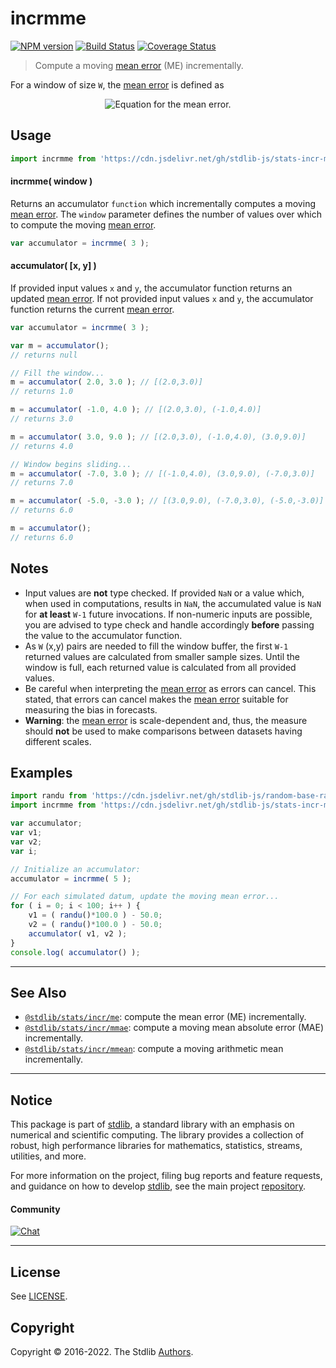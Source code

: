 <!--

@license Apache-2.0

Copyright (c) 2018 The Stdlib Authors.

Licensed under the Apache License, Version 2.0 (the "License");
you may not use this file except in compliance with the License.
You may obtain a copy of the License at

   http://www.apache.org/licenses/LICENSE-2.0

Unless required by applicable law or agreed to in writing, software
distributed under the License is distributed on an "AS IS" BASIS,
WITHOUT WARRANTIES OR CONDITIONS OF ANY KIND, either express or implied.
See the License for the specific language governing permissions and
limitations under the License.

-->

# incrmme

[![NPM version][npm-image]][npm-url] [![Build Status][test-image]][test-url] [![Coverage Status][coverage-image]][coverage-url] <!-- [![dependencies][dependencies-image]][dependencies-url] -->

> Compute a moving [mean error][mean-absolute-error] (ME) incrementally.

<section class="intro">

For a window of size `W`, the [mean error][mean-absolute-error] is defined as

<!-- <equation class="equation" label="eq:mean_error" align="center" raw="\operatorname{ME} = \frac{1}{W} \sum_{i=0}^{W-1} (y_i - x_i)" alt="Equation for the mean error."> -->

<div class="equation" align="center" data-raw-text="\operatorname{ME} = \frac{1}{W} \sum_{i=0}^{W-1} (y_i - x_i)" data-equation="eq:mean_error">
    <img src="https://cdn.jsdelivr.net/gh/stdlib-js/stdlib@634ac3689760e2f57fd51085f387d8dc5bb3b927/lib/node_modules/@stdlib/stats/incr/mme/docs/img/equation_mean_error.svg" alt="Equation for the mean error.">
    <br>
</div>

<!-- </equation> -->

</section>

<!-- /.intro -->



<section class="usage">

## Usage

```javascript
import incrmme from 'https://cdn.jsdelivr.net/gh/stdlib-js/stats-incr-mme@deno/mod.js';
```

#### incrmme( window )

Returns an accumulator `function` which incrementally computes a moving [mean error][mean-absolute-error]. The `window` parameter defines the number of values over which to compute the moving [mean error][mean-absolute-error].

```javascript
var accumulator = incrmme( 3 );
```

#### accumulator( \[x, y] )

If provided input values `x` and `y`, the accumulator function returns an updated [mean error][mean-absolute-error]. If not provided input values `x` and `y`, the accumulator function returns the current [mean error][mean-absolute-error].

```javascript
var accumulator = incrmme( 3 );

var m = accumulator();
// returns null

// Fill the window...
m = accumulator( 2.0, 3.0 ); // [(2.0,3.0)]
// returns 1.0

m = accumulator( -1.0, 4.0 ); // [(2.0,3.0), (-1.0,4.0)]
// returns 3.0

m = accumulator( 3.0, 9.0 ); // [(2.0,3.0), (-1.0,4.0), (3.0,9.0)]
// returns 4.0

// Window begins sliding...
m = accumulator( -7.0, 3.0 ); // [(-1.0,4.0), (3.0,9.0), (-7.0,3.0)]
// returns 7.0

m = accumulator( -5.0, -3.0 ); // [(3.0,9.0), (-7.0,3.0), (-5.0,-3.0)]
// returns 6.0

m = accumulator();
// returns 6.0
```

</section>

<!-- /.usage -->

<section class="notes">

## Notes

-   Input values are **not** type checked. If provided `NaN` or a value which, when used in computations, results in `NaN`, the accumulated value is `NaN` for **at least** `W-1` future invocations. If non-numeric inputs are possible, you are advised to type check and handle accordingly **before** passing the value to the accumulator function.
-   As `W` (x,y) pairs are needed to fill the window buffer, the first `W-1` returned values are calculated from smaller sample sizes. Until the window is full, each returned value is calculated from all provided values.
-   Be careful when interpreting the [mean error][mean-absolute-error] as errors can cancel. This stated, that errors can cancel makes the [mean error][mean-absolute-error] suitable for measuring the bias in forecasts.
-   **Warning**: the [mean error][mean-absolute-error] is scale-dependent and, thus, the measure should **not** be used to make comparisons between datasets having different scales.

</section>

<!-- /.notes -->

<section class="examples">

## Examples

<!-- eslint no-undef: "error" -->

```javascript
import randu from 'https://cdn.jsdelivr.net/gh/stdlib-js/random-base-randu@deno/mod.js';
import incrmme from 'https://cdn.jsdelivr.net/gh/stdlib-js/stats-incr-mme@deno/mod.js';

var accumulator;
var v1;
var v2;
var i;

// Initialize an accumulator:
accumulator = incrmme( 5 );

// For each simulated datum, update the moving mean error...
for ( i = 0; i < 100; i++ ) {
    v1 = ( randu()*100.0 ) - 50.0;
    v2 = ( randu()*100.0 ) - 50.0;
    accumulator( v1, v2 );
}
console.log( accumulator() );
```

</section>

<!-- /.examples -->

<!-- Section for related `stdlib` packages. Do not manually edit this section, as it is automatically populated. -->

<section class="related">

* * *

## See Also

-   <span class="package-name">[`@stdlib/stats/incr/me`][@stdlib/stats/incr/me]</span><span class="delimiter">: </span><span class="description">compute the mean error (ME) incrementally.</span>
-   <span class="package-name">[`@stdlib/stats/incr/mmae`][@stdlib/stats/incr/mmae]</span><span class="delimiter">: </span><span class="description">compute a moving mean absolute error (MAE) incrementally.</span>
-   <span class="package-name">[`@stdlib/stats/incr/mmean`][@stdlib/stats/incr/mmean]</span><span class="delimiter">: </span><span class="description">compute a moving arithmetic mean incrementally.</span>

</section>

<!-- /.related -->

<!-- Section for all links. Make sure to keep an empty line after the `section` element and another before the `/section` close. -->


<section class="main-repo" >

* * *

## Notice

This package is part of [stdlib][stdlib], a standard library with an emphasis on numerical and scientific computing. The library provides a collection of robust, high performance libraries for mathematics, statistics, streams, utilities, and more.

For more information on the project, filing bug reports and feature requests, and guidance on how to develop [stdlib][stdlib], see the main project [repository][stdlib].

#### Community

[![Chat][chat-image]][chat-url]

---

## License

See [LICENSE][stdlib-license].


## Copyright

Copyright &copy; 2016-2022. The Stdlib [Authors][stdlib-authors].

</section>

<!-- /.stdlib -->

<!-- Section for all links. Make sure to keep an empty line after the `section` element and another before the `/section` close. -->

<section class="links">

[npm-image]: http://img.shields.io/npm/v/@stdlib/stats-incr-mme.svg
[npm-url]: https://npmjs.org/package/@stdlib/stats-incr-mme

[test-image]: https://github.com/stdlib-js/stats-incr-mme/actions/workflows/test.yml/badge.svg?branch=main
[test-url]: https://github.com/stdlib-js/stats-incr-mme/actions/workflows/test.yml?query=branch:main

[coverage-image]: https://img.shields.io/codecov/c/github/stdlib-js/stats-incr-mme/main.svg
[coverage-url]: https://codecov.io/github/stdlib-js/stats-incr-mme?branch=main

<!--

[dependencies-image]: https://img.shields.io/david/stdlib-js/stats-incr-mme.svg
[dependencies-url]: https://david-dm.org/stdlib-js/stats-incr-mme/main

-->

[chat-image]: https://img.shields.io/gitter/room/stdlib-js/stdlib.svg
[chat-url]: https://gitter.im/stdlib-js/stdlib/

[stdlib]: https://github.com/stdlib-js/stdlib

[stdlib-authors]: https://github.com/stdlib-js/stdlib/graphs/contributors

[umd]: https://github.com/umdjs/umd
[es-module]: https://developer.mozilla.org/en-US/docs/Web/JavaScript/Guide/Modules

[deno-url]: https://github.com/stdlib-js/stats-incr-mme/tree/deno
[umd-url]: https://github.com/stdlib-js/stats-incr-mme/tree/umd
[esm-url]: https://github.com/stdlib-js/stats-incr-mme/tree/esm
[branches-url]: https://github.com/stdlib-js/stats-incr-mme/blob/main/branches.md

[stdlib-license]: https://raw.githubusercontent.com/stdlib-js/stats-incr-mme/main/LICENSE

[mean-absolute-error]: https://en.wikipedia.org/wiki/Mean_absolute_error

<!-- <related-links> -->

[@stdlib/stats/incr/me]: https://github.com/stdlib-js/stats-incr-me/tree/deno

[@stdlib/stats/incr/mmae]: https://github.com/stdlib-js/stats-incr-mmae/tree/deno

[@stdlib/stats/incr/mmean]: https://github.com/stdlib-js/stats-incr-mmean/tree/deno

<!-- </related-links> -->

</section>

<!-- /.links -->
